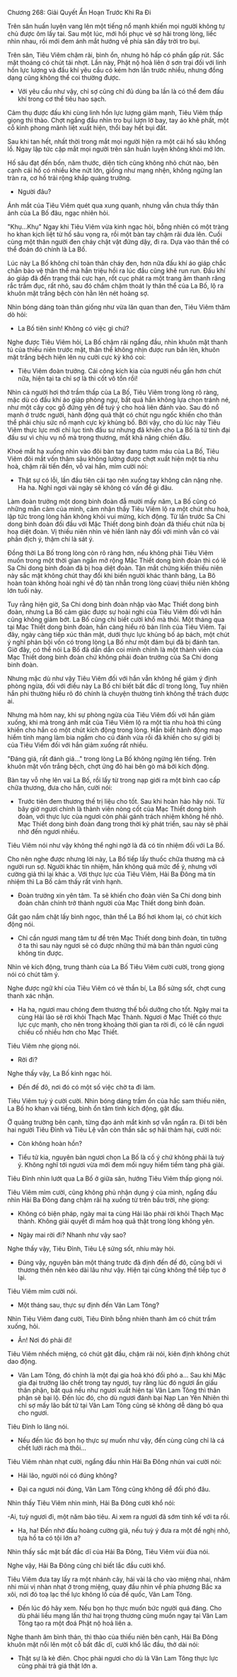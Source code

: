 




Chương 268: Giải Quyết Ẩn Hoạn Trước Khi Ra Đi


Trên sân huấn luyện vang lên một tiếng nổ mạnh khiến mọi người không tự chủ được ôm lấy tai. Sau một lúc, mới hồi phục vẻ sợ hãi trong lòng, liếc nhìn nhau, rồi mới đem ánh mắt hướng về phía sân đầy trời tro bụi.

Trên sân, Tiêu Viêm chậm rãi, bình ổn, nhưng hô hấp có phần gấp rút. Sắc mặt thoáng có chút tái nhợt. Lần này, Phật nộ hoả liên ở sơn trại đối với linh hồn lực lượng và đấu khí yêu cầu có kém hơn lần trước nhiều, nhưng đồng dạng cũng không thể coi thường được.

- Với yêu cầu như vậy, chỉ sợ cũng chỉ đủ dùng ba lần là có thể đem đấu khí trong cơ thể tiêu hao sạch.

Cảm thụ được đấu khi cùng linh hồn lực lượng giảm mạnh, Tiêu Viêm thấp giọng thì thào. Chợt ngẩng đầu nhìn tro bụi lượn lờ bay, tay áo khẽ phất, một cỗ kình phong mãnh liệt xuất hiện, thổi bay hết bụi đất.

Sau khi tan hết, nhất thời trong mắt mọi người hiện ra một cái hố sâu khổng lồ. Ngay lập tức cặp mắt mọi người trên sân huấn luyện không khỏi mở lớn.

Hố sâu đạt đến bốn, năm thước, diện tích cũng không nhỏ chút nào, bên cạnh cái hố có nhiều khe nứt lớn, giống như mạng nhện, không ngừng lan tràn ra, cơ hồ trải rộng khắp quảng trường.

- Người đâu?

Ánh mắt của Tiêu Viêm quét qua xung quanh, nhưng vẫn chưa thấy thân ảnh của La Bố đâu, ngạc nhiên hỏi.

"Khụ…Khụ" Ngay khi Tiêu Viêm vừa kinh ngạc hỏi, bỗng nhiên có một tràng ho khan kịch liệt từ hố sâu vọng ra, rồi một bàn tay chậm rãi đưa lên. Cuối cùng một thân người đen cháy chật vật đứng dậy, đi ra. Dựa vào thân thể có thể đoán đó chính là La Bố.

Lúc này La Bố không chỉ toàn thân cháy đen, hơn nữa đấu khí áo giáp chắc chắn bảo vệ thân thể mà hắn triệu hồi ra lúc đầu cũng khẽ run run. Đấu khí áo giáp đã đến trạng thái cực hạn, rốt cục phát ra một trang âm thanh răng rắc trầm đục, rất nhỏ, sau đó chầm chậm thoát ly thân thể của La Bố, lộ ra khuôn mặt trắng bệch còn hằn lên nét hoảng sợ.

Nhìn bóng dáng toàn thân giống như vừa lăn quan than đen, Tiêu Viêm thăm dò hỏi:

- La Bố tiên sinh! Không có việc gì chứ?

Nghe được Tiêu Viêm hỏi, La Bố chậm rãi ngẩng đầu, nhìn khuôn mặt thanh tú của thiếu niên trước mặt, thân thể không nhịn được run bắn lên, khuôn mặt trắng bệch hiện lên nụ cười cực kỳ khó coi:

- Tiêu Viêm đoàn trưởng. Cái công kích kia của người nếu gần hơn chút nữa, hiện tại ta chỉ sợ là thi cốt vô tồn rồi!

Nhìn cả người hơi thở trầm thấp của La Bố, Tiêu Viêm trong lòng rõ ràng, mặc dù có đấu khí áo giáp phòng ngự, bất quá hắn không lựa chọn tránh né, như một cây cọc gỗ đứng yên để tuỳ ý cho hoả liên đánh vào. Sau đó nổ mạnh ở trước người, hành động quả thật có chút ngu ngốc khiến cho thân thể phải chịu sức nổ mạnh cực kỳ khủng bố. Bởi vậy, cho dù lúc này Tiêu Viêm thực lực mới chỉ lục tinh đấu sư nhưng đã khiến cho La Bố là tứ tinh đại đấu sư vì chịu vụ nổ mà trọng thương, mất khả năng chiến đấu.

Khoé mắt hạ xuống nhìn vào đôi bàn tay đang tươm máu của La Bố, Tiêu Viêm đôi mắt vốn thâm sâu không lường được chợt xuất hiện một tia nhu hoà, chậm rãi tiến đến, vỗ vai hắn, mỉm cười nói:

- Thật sự có lỗi, lần đầu tiên cải tạo nên xuống tay không cân nặng nhẹ. Ha ha. Nghỉ ngơi vài ngày sẽ không có vấn đề gì đâu.

Làm đoàn trưởng một dong binh đoàn đẫ mười mấy năm, La Bố cũng có những mẫn cảm của mình, cảm nhận thấy Tiêu Viêm lộ ra một chút nhu hoà, lập tức trong lòng hắn không khỏi vui mừng, kích động. Từ lần trước Sa Chi dong binh đoàn đối đầu với Mặc Thiết dong binh đoàn đã thiếu chút nữa bị hoạ diệt đoàn. Vị thiếu niên nhìn vẻ hiền lành này đối với mình vẫn có vài phần địch ý, thậm chí là sát ý.

Đồng thời La Bố trong lòng còn rõ ràng hơn, nếu không phải Tiêu Viêm muốn trong một thời gian ngắn mở rộng Mặc Thiết dong binh đoàn thì có lẽ Sa Chi dong binh đoàn đã bị hoạ diệt đoàn. Tận mắt chứng kiến thiếu niên này sắc mặt không chút thay đổi khi biến người khác thành băng, La Bô hoàn toàn không hoài nghi về độ tàn nhẫn trong lòng củavị thiếu niên không lớn tuổi này.

Tuy rằng hiện giờ, Sa Chi dong binh đoàn nhập vào Mạc Thiết dong binh đoàn, nhưng La Bố cảm giác được sự hoài nghi của Tiêu Viêm đối với hắn cũng không giảm bớt. La Bố cũng chỉ biết cười khổ mà thôi. Một tháng qua tại Mạc Thiết dong binh đoàn, hắn càng hiểu rõ bản lĩnh của Tiêu Viêm. Tại đây, ngày càng tiếp xúc thân mật, dưới thực lực khủng bố áp bách, một chút ý nghĩ phản bội vốn có trong lòng La Bố như một đám bụi đã bị đánh tan. Giờ đây, có thể nói La Bố đã dần dần coi mình chính là một thành viên của Mạc Thiết dong binh đoàn chứ không phải đoàn trưởng của Sa Chi dong binh đoàn.

Nhưng mặc dù như vậy Tiêu Viêm đối với hắn vẫn không hề giảm ý định phòng ngừa, đối với điều này La Bố chỉ biết bất đắc dĩ trong lòng, Tuy nhiên hắn phi thường hiểu rõ đó chính là chuyện thường tình không thể trách được ai.

Nhưng mà hôm nay, khi sự phòng ngừa của Tiêu Viêm đối với hắn giảm xuống, khi mà trong ánh mắt của Tiêu Viêm lộ ra một tia nhu hoà thì cũng khiến cho hắn có một chút kích động trong lòng. Hắn biết hành động mạo hiểm tính mạng làm bia ngắm cho cú đánh vừa rồi đã khiến cho sự giới bị của Tiêu Viếm đối với hắn giảm xuống rất nhiều.

"Đáng giá, rất đánh giá…" trong lòng La Bố không ngừng lên tiếng. Trên khuôn mặt vốn trắng bệch, chợt ửng đỏ hai bên gò má bởi kích động.

Bàn tay vỗ nhẹ lên vai La Bố, rồi lấy từ trong nạp giới ra một bình cao cấp chữa thương, đưa cho hắn, cười nói:

- Trước tiên đem thương thế trị liệu cho tốt. Sau khi hoàn hảo hãy nói. Từ bây giờ ngươi chính là thành viên nòng cốt của Mạc Thiết dong binh đoàn, với thực lực của ngươi còn phải gánh trách nhiệm không hề nhỏ. Mạc Thiết dong binh đoàn đang trong thời kỳ phát triển, sau này sẽ phải nhờ đến ngươi nhiều.

Tiêu Viêm nói như vậy không thể nghi ngờ là đã có tín nhiệm đối với La Bố.

Cho nên nghe được nhưng lời này, La Bố tiếp lấy thuốc chữa thương mà cả người run sợ. Người khác tín nhiệm, hắn không quá mức để ý, nhưng với cường giả thì lại khác a. Với thực lực của Tiêu Viêm, Hải Ba Đông mà tín nhiệm thì La Bố cảm thấy rất vinh hạnh.

- Đoàn trưởng xin yên tâm. Ta sẽ khiến cho đoàn viên Sa Chi dong binh đoàn chân chính trở thành người của Mạc Thiết dong binh đoàn.

Gắt gao nắm chặt lấy bình ngọc, thân thể La Bố hơi khom lại, có chút kích động nói.

- Chỉ cần ngươi mang tâm tư để trên Mạc Thiết dong binh đoàn, tin tưởng ở ta thì sau này ngươi sẽ có được những thứ mà bản thân ngươi cũng không tin được.

Nhìn vẻ kích động, trung thành của La Bố Tiêu Viêm cười cười, trong giọng nói có chút tâm ý.

Nghe được ngữ khí của Tiêu Viêm có vẻ thần bí, La Bố sửng sốt, chợt cung thanh xác nhận.

- Ha ha, ngươi mau chóng đem thương thế bồi dưỡng cho tốt. Ngày mai ta cùng Hải lão sẽ rời khỏi Thạch Mạc Thành. Ngươi ở Mạc Thiết có thực lực cực mạnh, cho nên trong khoảng thời gian ta rời đi, có lẽ cần ngươi chiếu cố nhiều hơn cho Mạc Thiết.

Tiêu Viêm nhẹ giọng nói.

- Rời đi?

Nghe thấy vậy, La Bố kinh ngạc hỏi.

- Đến đế đô, nơi đó có một số việc chờ ta đi làm.

Tiêu Viêm tuỳ ý cười cười. Nhìn bóng dáng trầm ổn của hắc sam thiếu niên, La Bố ho khan vài tiếng, bình ổn tâm tình kích động, gật đầu.

Ở quảng trường bên cạnh, từng đạo ánh mắt kinh sợ vẫn ngẩn ra. Đi tới bên hai người Tiêu Đỉnh và Tiêu Lệ vẫn còn thần sắc sợ hãi thảm hại, cười nói:

- Còn không hoàn hồn?

- Tiểu tử kia, nguyên bản ngươi chọn La Bố là cố ý chứ không phải là tuỳ ý. Không nghĩ tới ngươi vừa mới đem mối nguy hiểm tiềm tàng phá giải.

Tiêu Đỉnh nhìn lướt qua La Bố ở giữa sân, hướng Tiêu Viêm thấp giọng nói.

Tiêu Viêm mỉm cười, cũng không phủ nhận dụng ý của mình, ngẩng đầu nhìn Hải Ba Đông đang chậm rãi hạ xuống từ trên bầu trời, nhẹ giọng:

- Không có biện pháp, ngày mai ta cùng Hải lão phải rời khỏi Thạch Mạc thành. Không giải quyết đi mầm hoạ quả thật trong lòng không yên.

- Ngày mai rời đi? Nhanh như vậy sao?

Nghe thấy vậy, Tiêu Đỉnh, Tiêu Lệ sửng sốt, nhíu mày hỏi.

- Đúng vậy, nguyên bản một tháng trước đã định đến đế đô, cũng bởi vì thương thến nên kéo dài lâu như vậy. Hiện tại cũng không thể tiếp tục ở lại.

Tiêu Viêm mỉm cười nói.

- Một tháng sau, thực sự định đến Vân Lam Tông?

Nhìn Tiêu Viêm đang cười, Tiêu Đỉnh bỗng nhiên thanh âm có chút trầm xuống, hỏi.

- Ân! Nơi đó phải đi!

Tiêu Viêm nhếch miệng, có chút gật đầu, chậm rãi nói, kiên định không chút dao động.

- Vân Lam Tông, đó chính là một đại gia hoả khó đối phó a… Sau khi Mặc gia đại trưởng lão chết trong tay ngươi, tuy rằng lúc đó ngươi ẩn giấu thân phận, bất quá nếu như ngươi xuất hiện tại Vân Lam Tông thì thân phận sẽ bại lộ. Đến lúc đó, cho dù ngươi đánh bại Nạp Lan Yên Nhiên thì chỉ sợ mấy lão bất tử tại Vân Lam Tông cũng sẽ không dễ dàng bỏ qua cho ngươi.

Tiêu Đỉnh lo lăng nói.

- Nếu đến lúc đó bọn họ thực sự muốn như vậy, đến cùng cũng chỉ là cá chết lưới rách mà thôi…

Tiêu Viêm nhàn nhạt cười, ngẩng đầu nhìn Hải Ba Đông nhún vai cười nói:

- Hải lão, người nói có đúng không?

- Đại ca ngươi nói đúng, Vân Lam Tông cũng không dễ đối phó đâu.

Nhìn thấy Tiêu Viêm nhìn mình, Hải Ba Đông cười khổ nói:

-Ai, tuỳ ngươi đi, một năm bảo tiêu. Ai xem ra ngươi đã sớm tính kế với ta rồi.

- Ha, ha! Đến nhờ đấu hoàng cường giả, nếu tuỳ ý đưa ra một đề nghị nhỏ, tựa hồ ta có tội lớn a?

Nhìn thấy sắc mặt bất đắc dĩ của Hải Ba Đông, Tiêu Viêm vùi đùa nói.

Nghe vậy, Hải Ba Đông cũng chỉ biết lắc đầu cười khổ.

Tiêu Viêm đưa tay lấy ra một nhánh cây, hái vài lá cho vào miệng nhai, nhâm nhi mùi vị nhàn nhạt ở trong miệng, quay đầu nhìn về phía phương Bắc xa xôi, nơi đó toạ lạc thế lực không lồ của đế quốc, Vân Lam Tông.

- Đến lúc đó hãy xem. Nếu bọn họ thực muốn bức người quá đáng. Cho dù phải liều mạng lần thứ hai trọng thương cũng muốn ngay tại Vân Lam Tông tạo ra một đoá Phật nộ hoả liên a.

Nghe thanh âm bình thản, thì thào của thiếu niên bên cạnh, Hải Ba Đông khuôn mặt nổi lên một cỗ bất đắc dĩ, cười khổ lắc đầu, thở dài nói:

- Thật sự là kẻ điên. Chọc phải ngươi cho dù là Vân Lam Tông thực lực cũng phải trả giá thật lớn a.





